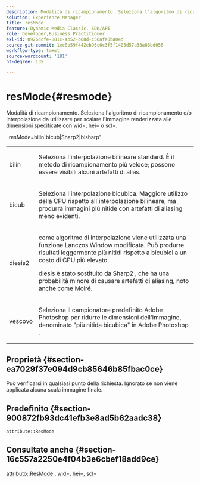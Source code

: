 ```yaml
---
description: Modalità di ricampionamento. Seleziona l'algoritmo di ricampionamento e/o interpolazione da utilizzare per scalare l'immagine renderizzata alle dimensioni specificate con wid=, hei= o scl=.
solution: Experience Manager
title: resMode
feature: Dynamic Media Classic, SDK/API
role: Developer,Business Practitioner
exl-id: 0926dcfe-881c-4b52-b08d-c56afa0ba04d
source-git-commit: 1ec8b59f442eb96c6c3f5f1405d57a38a86bd056
workflow-type: tm+mt
source-wordcount: '181'
ht-degree: 13%

---
```


# resMode{#resmode}

Modalità di ricampionamento. Seleziona l&#39;algoritmo di ricampionamento e/o interpolazione da utilizzare per scalare l&#39;immagine renderizzata alle dimensioni specificate con wid=, hei= o scl=.

` `resMode=bilin|bicub|Sharp2|bisharp&quot;

<table id="table_AF954C101B30473FAFE9930C7B694305"> 
 <tbody> 
  <tr> 
   <td colname="col1"> <p> <span class="+ topic/ph pr-d/codeph codeph"> bilin  </span> </p> </td> 
   <td colname="col2"> <p>Seleziona l'interpolazione bilineare standard. È il metodo di ricampionamento più veloce; possono essere visibili alcuni artefatti di alias. </p> </td> 
  </tr> 
  <tr> 
   <td colname="col1"> <p> <span class="+ topic/ph pr-d/codeph codeph"> bicub  </span> </p> </td> 
   <td colname="col2"> <p>Seleziona l'interpolazione bicubica. Maggiore utilizzo della CPU rispetto all'interpolazione bilineare, ma produrrà immagini più nitide con artefatti di aliasing meno evidenti. </p> </td> 
  </tr> 
  <tr> 
   <td colname="col1"> <p> <span class="+ topic/ph pr-d/codeph codeph"> diesis2  </span> </p> </td> 
   <td colname="col2"> <p>come algoritmo di interpolazione viene utilizzata una funzione Lanczos Window modificata. Può produrre risultati leggermente più nitidi rispetto a bicubici a un costo di CPU più elevato. </p> <p> <span class="codeph"> diesis  </span> è stato sostituito da  <span class="codeph"> Sharp2  </span>, che ha una probabilità minore di causare artefatti di aliasing, noto anche come Moiré. </p> </td> 
  </tr> 
  <tr> 
   <td colname="col1"> <p> <span class="codeph"> vescovo  </span> </p> </td> 
   <td colname="col2"> <p>Seleziona il <span class="keyword"> campionatore predefinito Adobe Photoshop </span> per ridurre le dimensioni dell'immagine, denominato "più nitida bicubica" in <span class="keyword"> Adobe Photoshop </span>. </p> </td> 
  </tr> 
 </tbody> 
</table>

## Proprietà {#section-ea7029f37e094d9cb85646b85fbac0ce}

Può verificarsi in qualsiasi punto della richiesta. Ignorato se non viene applicata alcuna scala immagine finale.

## Predefinito {#section-900872fb93dc41efb3e8ad5b62aadc38}

`attribute::ResMode`

## Consultate anche {#section-16c557a2250e4f04b3e6cbef18add9ce}

[attributo::ResMode](../../../../../ir-api/material-cat/image-rendering-api-ref/c-ir-material-catalog/c-ir-attributes-reference/r-ir-cat-resmode.md#reference-fdca7eb6d5104fdeae9d6ac42251db82) ,  [wid=](../../../../../ir-api/http-protocol/image-rendering-api-ref/c-ir-http-protocol-ref/c-ir-http-protocol-command-reference/r-ir-wid.md#reference-b7e691b0624941168c94b2749ae233ec),  [hei=](../../../../../ir-api/http-protocol/image-rendering-api-ref/c-ir-http-protocol-ref/c-ir-http-protocol-command-reference/r-ir-hei.md#reference-1c08f60365a94417a39867c09cac5478),  [scl=](../../../../../ir-api/http-protocol/image-rendering-api-ref/c-ir-http-protocol-ref/c-ir-http-protocol-command-reference/r-ir-scl.md#reference-b14b51a6cbe34f0bba42880540592f29)
